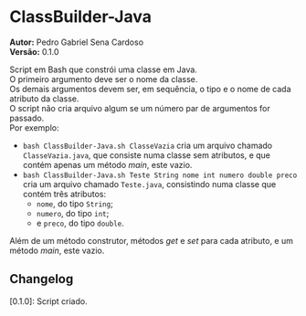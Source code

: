 # ClassBuilder-Java
**Autor:** Pedro Gabriel Sena Cardoso  
**Versão:** 0.1.0

Script em Bash que constrói uma classe em Java.  
O primeiro argumento deve ser o nome da classe.  
Os demais argumentos devem ser, em sequência, o tipo e o nome de cada atributo da classe.  
O script não cria arquivo algum se um número par de argumentos for passado.  
Por exemplo:
* `bash ClassBuilder-Java.sh ClasseVazia` cria um arquivo chamado `ClasseVazia.java`, que consiste numa classe sem atributos, e que contém apenas um método *main*, este vazio.
* `bash ClassBuilder-Java.sh Teste String nome int numero double preco` cria um arquivo chamado `Teste.java`, consistindo numa classe que contém três atributos:
    * `nome`, do tipo `String`;
    * `numero`, do tipo `int`;
    * e `preco`, do tipo `double`.

Além de um método construtor, métodos *get* e *set* para cada atributo, e um método *main*, este vazio.

## Changelog

\[0.1.0\]: Script criado.
